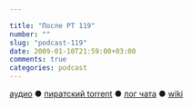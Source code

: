 ```yaml
---

title: "После РТ 119"
number: ""
slug: "podcast-119"
date: 2009-01-10T21:59:00+03:00
comments: true
categories: podcast
---
```

[аудио](http://cdn.radio-t.com/rt119post.mp3) ● [пиратский torrent](http://pirates.radio-t.com/torrents/rt119post.mp3.torrent) ● [лог чата](http://chat.radio-t.com/logs/radio-t-119.html) ● [wiki](http://wiki.radio-t.com/%D0%9F%D0%BE%D1%81%D0%BB%D0%B5_%D0%A0%D0%A2_119)<audio src="http://cdn.radio-t.com/rt119post.mp3" preload="none">
